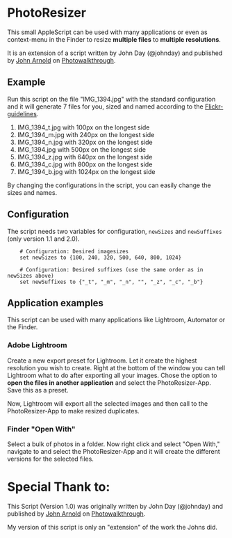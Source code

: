 # PhotoResizer

This small AppleScript can be used with many applications or even as context-menu in the Finder to resize **multiple files** to **multiple resolutions**.

It is an extension of a script written by John Day (@johnday) and published by [John Arnold](https://plus.google.com/u/0/115304645050453722342) on [Photowalkthrough](http://www.photowalkthrough.com/photowalkthrough/2013/1/29/exporting-multiple-different-sizes-from-lightroom.html).


## Example
Run this script on the file "IMG_1394.jpg" with the standard configuration and it will generate 7 files for you, sized and named according to the [Flickr-guidelines](https://www.flickr.com/services/api/misc.urls.html).

1. IMG_1394_t.jpg with 100px on the longest side
2. IMG_1394_m.jpg with 240px on the longest side
3. IMG_1394_n.jpg with 320px on the longest side
4. IMG_1394.jpg with 500px on the longest side
5. IMG_1394_z.jpg with 640px on the longest side
6. IMG_1394_c.jpg with 800px on the longest side
7. IMG_1394_b.jpg with 1024px on the longest side

By changing the configurations in the script, you can easily change the sizes and names.

## Configuration
The script needs two variables for configuration, `newSizes` and `newSuffixes` (only version 1.1 and 2.0). 

```applescript
	# Configuration: Desired imagesizes
	set newSizes to {100, 240, 320, 500, 640, 800, 1024}
	
	# Configuration: Desired suffixes (use the same order as in newSizes above)
	set newSuffixes to {"_t", "_m", "_n", "", "_z", "_c", "_b"}
```

## Application examples

This script can be used with many applications like Lightroom, Automator or the Finder.

### Adobe Lightroom

Create a new export preset for Lightroom. Let it create the highest resolution you wish to create. Right at the bottom of the window you can tell Lightroom what to do after exporting all your images. Chose the option to **open the files in another application** and select the PhotoResizer-App. Save this as a preset.

Now, Lightroom will export all the selected images and then call to the PhotoResizer-App to make resized duplicates.

### Finder "Open With"

Select a bulk of photos in a folder. Now right click and select "Open With," navigate to and select the PhotoResizer-App and it will create the different versions for the selected files. 

# Special Thank to:

This Script (Version 1.0) was originally written by John Day (@johnday) and published by [John Arnold](https://plus.google.com/u/0/115304645050453722342) on [Photowalkthrough](http://www.photowalkthrough.com/photowalkthrough/2013/1/29/exporting-multiple-different-sizes-from-lightroom.html).

My version of this script is only an "extension" of the work the Johns did.
